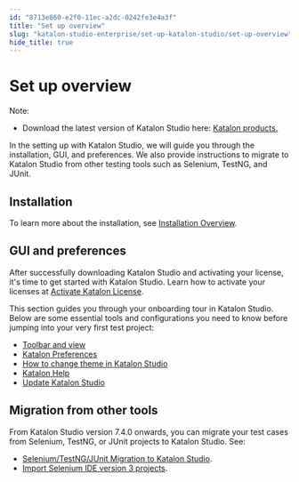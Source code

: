 ```yaml
---
id: "8713e860-e2f0-11ec-a2dc-0242fe3e4a3f"
title: "Set up overview"
slug: "katalon-studio-enterprise/set-up-katalon-studio/set-up-overview"
hide_title: true
---
```


# <a id="concept-988" class="anchor_top_offset"/><a id="ariaid-title1" class="anchor_top_offset"/>Set up overview

<div xmlns="http://www.w3.org/1999/xhtml" className="p"><div className="note note note_note"><span className="note__title">Note:</span> <ul className="ul"><li className="li"><p className="p">Download the latest version of Katalon Studio here: <a className="xref j-external-link" href="https://www.katalon.com/download/" target="_blank">Katalon products.</a></p></li></ul></div></div>
<p xmlns="http://www.w3.org/1999/xhtml" className="p">In the setting up with <span className="ph">Katalon Studio</span>, we will guide you through the installation, GUI, and preferences. We also provide instructions to migrate to <span className="ph">Katalon Studio</span> from other testing tools such as Selenium, TestNG, and JUnit.</p> 

## Installation

<p xmlns="http://www.w3.org/1999/xhtml" className="p">To learn more about the installation, see <a className="xref" href="/docs/katalon-studio-enterprise/set-up-katalon-studio/installation/installation-overview">Installation Overview</a>.</p> 

## GUI and preferences

<p xmlns="http://www.w3.org/1999/xhtml" className="p">After successfully downloading <span className="ph">Katalon Studio</span> and activating your license, it's time to get started with <span className="ph">Katalon Studio</span>. Learn how to activate your licenses at <a className="xref j-external-link" href="https://docs.katalon.com/docs/products-and-licenses/katalon-studio-enterprise-and-runtime-engine-licenses/activate-katalon-license" target="_blank">Activate Katalon License</a>.</p> 
<p xmlns="http://www.w3.org/1999/xhtml" className="p">This section guides you through your onboarding tour in <span className="ph">Katalon Studio</span>. Below are some essential tools and configurations you need to know before jumping into your very first test project:</p> 
<div xmlns="http://www.w3.org/1999/xhtml" className="p"><ul className="ul"><li className="li"><a className="xref" href="/docs/katalon-studio-enterprise/set-up-katalon-studio/toolbars-and-views#topic-888">Toolbar and view</a></li><li className="li"><a className="xref" href="/docs/katalon-studio-enterprise/set-up-katalon-studio/preferences/katalon-preferences"><span className="ph">Katalon</span> Preferences</a></li><li className="li"><a className="xref" href="/docs/katalon-studio-enterprise/set-up-katalon-studio/change-katalon-studio-theme">How to change theme in <span className="ph">Katalon Studio</span></a></li><li className="li"><a className="xref" href="/docs/katalon-studio-enterprise/set-up-katalon-studio/katalon-help"><span className="ph">Katalon</span> Help</a></li><li className="li"><a className="xref" href="/docs/katalon-studio-enterprise/set-up-katalon-studio/update-katalon-studio">Update <span className="ph">Katalon Studio</span></a></li></ul></div>

## Migration from other tools

<p xmlns="http://www.w3.org/1999/xhtml" className="p">From <span className="ph">Katalon Studio</span> version 7.4.0 onwards, you can migrate your test cases from Selenium, TestNG, or JUnit projects to <span className="ph">Katalon Studio</span>. See:</p> 
<div xmlns="http://www.w3.org/1999/xhtml" className="p"><ul className="ul"><li className="li"><a className="xref" href="/docs/katalon-studio-enterprise/set-up-katalon-studio/migration-from-other-tools/seleniumtestngjunit-migration-to-katalon-studio">Selenium/TestNG/JUnit Migration to <span className="ph">Katalon Studio</span></a>.</li><li className="li"><a className="xref" href="/docs/katalon-studio-enterprise/set-up-katalon-studio/migration-from-other-tools/import-selenium-ide-version-3-projects">Import Selenium IDE version 3 projects</a>.</li></ul></div>
